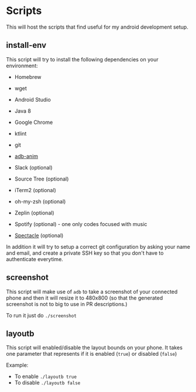 # Scripts

This will host the scripts that find useful for my android development setup.

## install-env

This script will try to install the following dependencies on your environment:
- Homebrew
- wget
- Android Studio
- Java 8
- Google Chrome
- ktlint
- git
- [adb-anim](https://medium.com/@danielhorowitzz/adb-anim-a-homebrew-tap-for-toggling-android-animations-69864c65f9a5)

- Slack (optional)
- Source Tree (optional)
- iTerm2 (optional)
- oh-my-zsh (optional)
- Zeplin (optional)
- Spotify (optional) - one only codes focused with music
- [Spectacle](https://www.spectacleapp.com/) (optional)

In addition it will try to setup a correct git configuration by asking your name and email, and create a private SSH key so that you don't have to authenticate everytime.

## screenshot

This script will make use of `adb` to take a screenshot of your connected phone and then it will resize it to 480x800 (so that the generated screenshot is not to big to use in PR descriptions.)

To run it just do `./screenshot`

## layoutb 

This script will enabled/disable the layout bounds on your phone. It takes one parameter that represents if it is enabled (`true`) or disabled (`false`)

Example:

- To enable `./layoutb true`
- To disable `./layoutb false`
